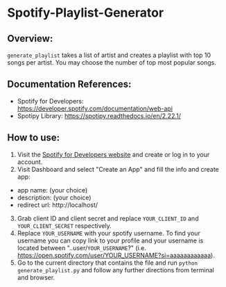 # Spotify-Playlist-Generator

## Overview:

`generate_playlist` takes a list of artist and creates a playlist with top 10 songs per artist. You may choose the number of top most popular songs.

## Documentation References:

- Spotify for Developers: https://developer.spotify.com/documentation/web-api
- Spotipy Library: https://spotipy.readthedocs.io/en/2.22.1/

## How to use:

1. Visit the [Spotify for Developers website](https://developer.spotify.com/) and create or log in to your account.
2. Visit Dashboard and select "Create an App" and fill the info and create app:

- app name: (your choice)
- description: (your choice)
- redirect url: http://localhost/

3. Grab client ID and client secret and replace `YOUR_CLIENT_ID` and `YOUR_CLIENT_SECRET` respectively.
4. Replace `YOUR_USERNAME` with your spotify username. To find your username you can copy link to your profile and your username is located between "..user/`YOUR_USERNAME`?" (i.e. https://open.spotify.com/user/YOUR_USERNAME?si=aaaaaaaaaaaa).
5. Go to the current directory that contains the file and run `python generate_playlist.py` and follow any further directions from terminal and browser.